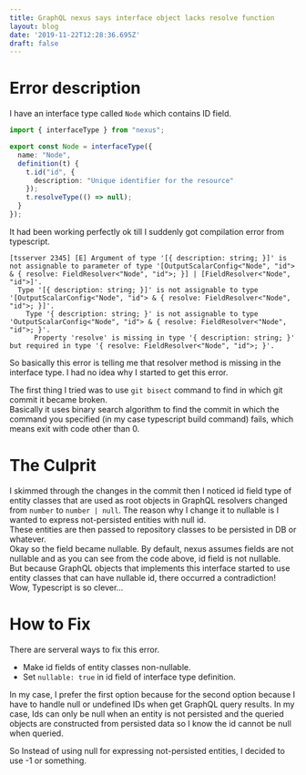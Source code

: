 ```yaml
---
title: GraphQL nexus says interface object lacks resolve function
layout: blog
date: '2019-11-22T12:28:36.695Z'
draft: false
---
```

# Error description
I have an interface type called `Node` which contains ID field. 

```typescript
import { interfaceType } from "nexus";

export const Node = interfaceType({
  name: "Node",
  definition(t) {
    t.id("id", {
      description: "Unique identifier for the resource"
    });
    t.resolveType(() => null);
  }
});
```

It had been working perfectly ok till I suddenly got compilation error from typescript.
 
```console
[tsserver 2345] [E] Argument of type '[{ description: string; }]' is not assignable to parameter of type '[OutputScalarConfig<"Node", "id"> & { resolve: FieldResolver<"Node", "id">; }] | [FieldResolver<"Node", "id">]'.
  Type '[{ description: string; }]' is not assignable to type '[OutputScalarConfig<"Node", "id"> & { resolve: FieldResolver<"Node", "id">; }]'.
    Type '{ description: string; }' is not assignable to type 'OutputScalarConfig<"Node", "id"> & { resolve: FieldResolver<"Node", "id">; }'.
      Property 'resolve' is missing in type '{ description: string; }' but required in type '{ resolve: FieldResolver<"Node", "id">; }'.
```

So basically this error is telling me that resolver method is missing in the interface type. I had no idea why I started to get this error.  

The first thing I tried was to use `git bisect` command to find in which git commit it became broken.  
Basically it uses binary search algorithm to find the commit in which the command you specified (in my case typescript build command) fails, which means exit with code other than 0.   

# The Culprit
I skimmed through the changes in the commit then I noticed id field type of entity classes that are used as root objects in GraphQL resolvers changed from `number` to `number | null`. 
The reason why I change it to nullable is I wanted to express not-persisted entities with null id.  
These entities are then passed to repository classes to be persisted in DB or whatever.  
Okay so the field became nullable. 
By default, nexus assumes fields are not nullable and as you can see from the code above, id field is not nullable.  
But because GraphQL objects that implements this interface started to use entity classes that can have nullable id, there occurred a contradiction!  
Wow, Typescript is so clever...

# How to Fix
There are serveral ways to fix this error.

* Make id fields of entity classes non-nullable.
* Set `nullable: true` in id field of interface type definition.

In my case, I prefer the first option because for the second option because I have to handle null or undefined IDs when get GraphQL query results.
In my case, Ids can only be null when an entity is not persisted and the queried objects are constructed from persisted data so I know the id cannot be null when queried.

So Instead of using null for expressing not-persisted entities, I decided to use -1 or something.
